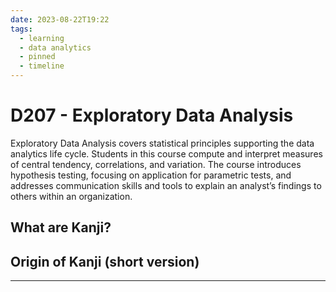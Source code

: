 ```yaml
---
date: 2023-08-22T19:22
tags:
  - learning
  - data analytics
  - pinned
  - timeline
---
```


# D207 - Exploratory Data Analysis

Exploratory Data Analysis covers statistical principles supporting the data analytics life cycle. 
Students in this course compute and interpret measures of central tendency, correlations, and variation. 
The course introduces hypothesis testing, focusing on application for parametric tests, and addresses communication skills and tools to explain an analyst’s findings to others within an organization.

## What are Kanji?



## Origin of Kanji (short version)



<hr />
